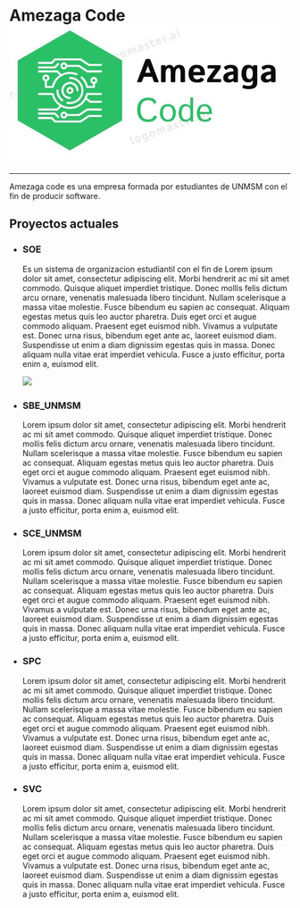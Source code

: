 # Amezaga Code                  ![](https://github.com/EDGUS1/Amezaga-Code/blob/main/Desarrollo/SOE/Fuentes/logo_empresa.JPG)
___

Amezaga  code es una empresa formada por estudiantes de UNMSM con el fin de producir software.

## Proyectos actuales

- ### SOE
    Es un sistema de organizacion estudiantil con el fin de Lorem ipsum dolor sit amet, consectetur adipiscing elit. Morbi hendrerit ac mi sit amet commodo. Quisque aliquet imperdiet tristique. Donec mollis felis dictum arcu ornare, venenatis malesuada libero tincidunt. Nullam scelerisque a massa vitae molestie. Fusce bibendum eu sapien ac consequat. Aliquam egestas metus quis leo auctor pharetra. Duis eget orci et augue commodo aliquam. Praesent eget euismod nibh. Vivamus a vulputate est. Donec urna risus, bibendum eget ante ac, laoreet euismod diam. Suspendisse ut enim a diam dignissim egestas quis in massa. Donec aliquam nulla vitae erat imperdiet vehicula. Fusce a justo efficitur, porta enim a, euismod elit.
    
    ![](https://github.com/EDGUS1/Amezaga-Code/blob/main/Desarrollo/SOE/Fuentes/Dise%C3%B1o/Prototipos/Login_ES.png)

- ### SBE_UNMSM
    Lorem ipsum dolor sit amet, consectetur adipiscing elit. Morbi hendrerit ac mi sit amet commodo. Quisque aliquet imperdiet tristique. Donec mollis felis dictum arcu ornare, venenatis malesuada libero tincidunt. Nullam scelerisque a massa vitae molestie. Fusce bibendum eu sapien ac consequat. Aliquam egestas metus quis leo auctor pharetra. Duis eget orci et augue commodo aliquam. Praesent eget euismod nibh. Vivamus a vulputate est. Donec urna risus, bibendum eget ante ac, laoreet euismod diam. Suspendisse ut enim a diam dignissim egestas quis in massa. Donec aliquam nulla vitae erat imperdiet vehicula. Fusce a justo efficitur, porta enim a, euismod elit.

- ### SCE_UNMSM
    Lorem ipsum dolor sit amet, consectetur adipiscing elit. Morbi hendrerit ac mi sit amet commodo. Quisque aliquet imperdiet tristique. Donec mollis felis dictum arcu ornare, venenatis malesuada libero tincidunt. Nullam scelerisque a massa vitae molestie. Fusce bibendum eu sapien ac consequat. Aliquam egestas metus quis leo auctor pharetra. Duis eget orci et augue commodo aliquam. Praesent eget euismod nibh. Vivamus a vulputate est. Donec urna risus, bibendum eget ante ac, laoreet euismod diam. Suspendisse ut enim a diam dignissim egestas quis in massa. Donec aliquam nulla vitae erat imperdiet vehicula. Fusce a justo efficitur, porta enim a, euismod elit.
- ### SPC
    Lorem ipsum dolor sit amet, consectetur adipiscing elit. Morbi hendrerit ac mi sit amet commodo. Quisque aliquet imperdiet tristique. Donec mollis felis dictum arcu ornare, venenatis malesuada libero tincidunt. Nullam scelerisque a massa vitae molestie. Fusce bibendum eu sapien ac consequat. Aliquam egestas metus quis leo auctor pharetra. Duis eget orci et augue commodo aliquam. Praesent eget euismod nibh. Vivamus a vulputate est. Donec urna risus, bibendum eget ante ac, laoreet euismod diam. Suspendisse ut enim a diam dignissim egestas quis in massa. Donec aliquam nulla vitae erat imperdiet vehicula. Fusce a justo efficitur, porta enim a, euismod elit.
- ### SVC
    Lorem ipsum dolor sit amet, consectetur adipiscing elit. Morbi hendrerit ac mi sit amet commodo. Quisque aliquet imperdiet tristique. Donec mollis felis dictum arcu ornare, venenatis malesuada libero tincidunt. Nullam scelerisque a massa vitae molestie. Fusce bibendum eu sapien ac consequat. Aliquam egestas metus quis leo auctor pharetra. Duis eget orci et augue commodo aliquam. Praesent eget euismod nibh. Vivamus a vulputate est. Donec urna risus, bibendum eget ante ac, laoreet euismod diam. Suspendisse ut enim a diam dignissim egestas quis in massa. Donec aliquam nulla vitae erat imperdiet vehicula. Fusce a justo efficitur, porta enim a, euismod elit.